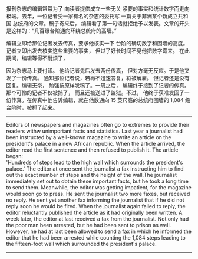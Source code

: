 报刊杂志的编辑常常为了 向读者提供成立一些无关 紧要的事实和统计数字而走向极端。去年，一位记者受一家有名的杂志的委托写 一篇关于非洲某个新成立共和国 总统府的文章。稿子寄来后， 编辑看了第一句话就拒绝予以发表。文章的开头是这样的：“几百级台阶通向环绕总统府的高墙。”

编辑立即给那位记者发去传真，要求他核实一下 台阶的确切数字和围墙的高度。记者立即出发去核实这些重要的事实， 但过了好长时间不见他把数字寄来。 在此期间，编辑等得不耐烦了，

因为杂志马上要付印。 他给记者先后发去两份传真， 但对方毫无反应。于是他又发了一份传真。 通知那位记者说，若再不迅速答复，将被解雇。 但记者还是没有回复。编辑无奈， 勉强按原样发稿了。一周之后， 编辑终于接到了记者的传真。 那个可怜的记者不仅被捕了， 而且还被送进了监狱。不过， 他终于获准发回了一份传真。在传真中他告诉编辑，就在他数通向 15 英尺高的总统府围墙的 1,084 级台阶时，被抓了起来。

---

Editors of newspapers and magazines often go to extremes to provide their readers withw
unimportant facts and statistics. Last year a journalist had been instructed by a well-known
magazine to write an article on the president's palace in a new African republic. When the article
arrived, the editor read the first sentence and then refused to publish it. The article began:  
'Hundreds of steps lead to the high wall which surrounds the president's palace.' The editor at
once sent the journalist a fax instructing him to find out the exact number of steps and the
height of the wall.The journalist immediately set out to obtain these important facts, but he took
a long time to send them. Meanwhile, the editor was getting impatient, for the magazine would
soon go to press. He sent the journalist two more faxes, but received no reply. He sent yet
another fax informing the journalist that if he did not reply soon he would be fired. When the
journalist again failed to reply, the editor reluctantly published the article as it had originally
been written. A week later, the editor at last received a fax from the journalist. Not only had the
poor man been arrested, but he had been sent to prison as well. However, he had at last been
allowed to send a fax in which he informed the editor that he had been arrested while counting
the 1,084 steps leading to the fifteen-foot wall which surrounded the president's palace.

---
